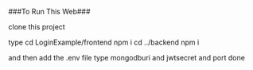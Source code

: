 ###To Run This Web###

clone this project

type 
cd LoginExample/frontend
npm i
cd ../backend
npm i

and then add the .env file type mongodburi and jwtsecret and port
done
